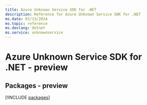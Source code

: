 ```yaml
---
title: Azure Unknown Service SDK for .NET
description: Reference for Azure Unknown Service SDK for .NET
ms.date: 03/13/2024
ms.topic: reference
ms.devlang: dotnet
ms.service: unknownservice
---
```

# Azure Unknown Service SDK for .NET - preview
## Packages - preview
[!INCLUDE [packages](unknown-service-index.md)]